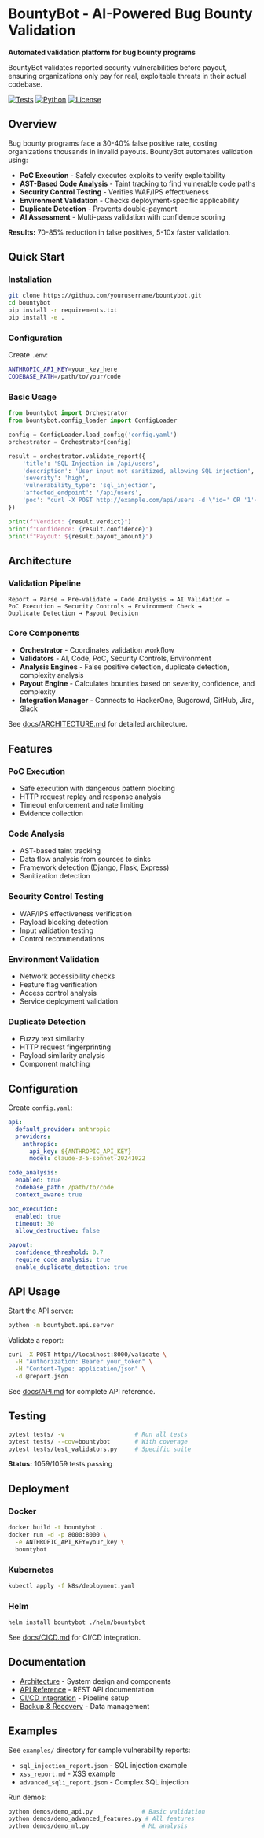 # BountyBot - AI-Powered Bug Bounty Validation

**Automated validation platform for bug bounty programs**

BountyBot validates reported security vulnerabilities before payout, ensuring organizations only pay for real, exploitable threats in their actual codebase.

[![Tests](https://img.shields.io/badge/tests-1059%20passing-brightgreen)](./tests)
[![Python](https://img.shields.io/badge/python-3.9%2B-blue)](https://www.python.org/)
[![License](https://img.shields.io/badge/license-MIT-blue.svg)](./LICENSE)

## Overview

Bug bounty programs face a 30-40% false positive rate, costing organizations thousands in invalid payouts. BountyBot automates validation using:

- **PoC Execution** - Safely executes exploits to verify exploitability
- **AST-Based Code Analysis** - Taint tracking to find vulnerable code paths
- **Security Control Testing** - Verifies WAF/IPS effectiveness
- **Environment Validation** - Checks deployment-specific applicability
- **Duplicate Detection** - Prevents double-payment
- **AI Assessment** - Multi-pass validation with confidence scoring

**Results:** 70-85% reduction in false positives, 5-10x faster validation.

## Quick Start

### Installation

```bash
git clone https://github.com/yourusername/bountybot.git
cd bountybot
pip install -r requirements.txt
pip install -e .
```

### Configuration

Create `.env`:
```bash
ANTHROPIC_API_KEY=your_key_here
CODEBASE_PATH=/path/to/your/code
```

### Basic Usage

```python
from bountybot import Orchestrator
from bountybot.config_loader import ConfigLoader

config = ConfigLoader.load_config('config.yaml')
orchestrator = Orchestrator(config)

result = orchestrator.validate_report({
    'title': 'SQL Injection in /api/users',
    'description': 'User input not sanitized, allowing SQL injection',
    'severity': 'high',
    'vulnerability_type': 'sql_injection',
    'affected_endpoint': '/api/users',
    'poc': "curl -X POST http://example.com/api/users -d \"id=' OR '1'='1\""
})

print(f"Verdict: {result.verdict}")
print(f"Confidence: {result.confidence}")
print(f"Payout: ${result.payout_amount}")
```

## Architecture

### Validation Pipeline

```
Report → Parse → Pre-validate → Code Analysis → AI Validation →
PoC Execution → Security Controls → Environment Check →
Duplicate Detection → Payout Decision
```

### Core Components

- **Orchestrator** - Coordinates validation workflow
- **Validators** - AI, Code, PoC, Security Controls, Environment
- **Analysis Engines** - False positive detection, duplicate detection, complexity analysis
- **Payout Engine** - Calculates bounties based on severity, confidence, and complexity
- **Integration Manager** - Connects to HackerOne, Bugcrowd, GitHub, Jira, Slack

See [docs/ARCHITECTURE.md](./docs/ARCHITECTURE.md) for detailed architecture.

## Features

### PoC Execution
- Safe execution with dangerous pattern blocking
- HTTP request replay and response analysis
- Timeout enforcement and rate limiting
- Evidence collection

### Code Analysis
- AST-based taint tracking
- Data flow analysis from sources to sinks
- Framework detection (Django, Flask, Express)
- Sanitization detection

### Security Control Testing
- WAF/IPS effectiveness verification
- Payload blocking detection
- Input validation testing
- Control recommendations

### Environment Validation
- Network accessibility checks
- Feature flag verification
- Access control analysis
- Service deployment validation

### Duplicate Detection
- Fuzzy text similarity
- HTTP request fingerprinting
- Payload similarity analysis
- Component matching

## Configuration

Create `config.yaml`:

```yaml
api:
  default_provider: anthropic
  providers:
    anthropic:
      api_key: ${ANTHROPIC_API_KEY}
      model: claude-3-5-sonnet-20241022

code_analysis:
  enabled: true
  codebase_path: /path/to/code
  context_aware: true

poc_execution:
  enabled: true
  timeout: 30
  allow_destructive: false

payout:
  confidence_threshold: 0.7
  require_code_analysis: true
  enable_duplicate_detection: true
```

## API Usage

Start the API server:
```bash
python -m bountybot.api.server
```

Validate a report:
```bash
curl -X POST http://localhost:8000/validate \
  -H "Authorization: Bearer your_token" \
  -H "Content-Type: application/json" \
  -d @report.json
```

See [docs/API.md](./docs/API.md) for complete API reference.

## Testing

```bash
pytest tests/ -v                    # Run all tests
pytest tests/ --cov=bountybot       # With coverage
pytest tests/test_validators.py     # Specific suite
```

**Status:** 1059/1059 tests passing

## Deployment

### Docker
```bash
docker build -t bountybot .
docker run -d -p 8000:8000 \
  -e ANTHROPIC_API_KEY=your_key \
  bountybot
```

### Kubernetes
```bash
kubectl apply -f k8s/deployment.yaml
```

### Helm
```bash
helm install bountybot ./helm/bountybot
```

See [docs/CICD.md](./docs/CICD.md) for CI/CD integration.

## Documentation

- [Architecture](./docs/ARCHITECTURE.md) - System design and components
- [API Reference](./docs/API.md) - REST API documentation
- [CI/CD Integration](./docs/CICD.md) - Pipeline setup
- [Backup & Recovery](./docs/BACKUP.md) - Data management

## Examples

See `examples/` directory for sample vulnerability reports:
- `sql_injection_report.json` - SQL injection example
- `xss_report.md` - XSS example
- `advanced_sqli_report.json` - Complex SQL injection

Run demos:
```bash
python demos/demo_api.py              # Basic validation
python demos/demo_advanced_features.py # All features
python demos/demo_ml.py               # ML analysis
```
